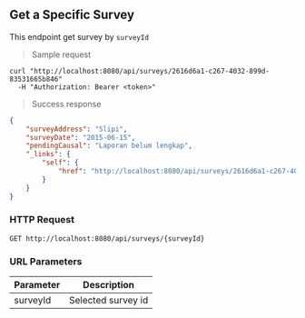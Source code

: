 ## Get a Specific Survey

This endpoint get survey by <code>surveyId</code>

> Sample request

```shell
curl "http://localhost:8080/api/surveys/2616d6a1-c267-4032-899d-83531665b846"
  -H "Authorization: Bearer <token>"
```

> Success response

```json
{
    "surveyAddress": "Slipi",
    "surveyDate": "2015-06-15",
    "pendingCausal": "Laporan belum lengkap",
    "_links": {
        "self": {
            "href": "http://localhost:8080/api/surveys/2616d6a1-c267-4032-899d-83531665b846"
        }
    }
}
```

### HTTP Request

`GET http://localhost:8080/api/surveys/{surveyId}`

### URL Parameters

Parameter | Description
--------- | -----------
surveyId | Selected survey id
